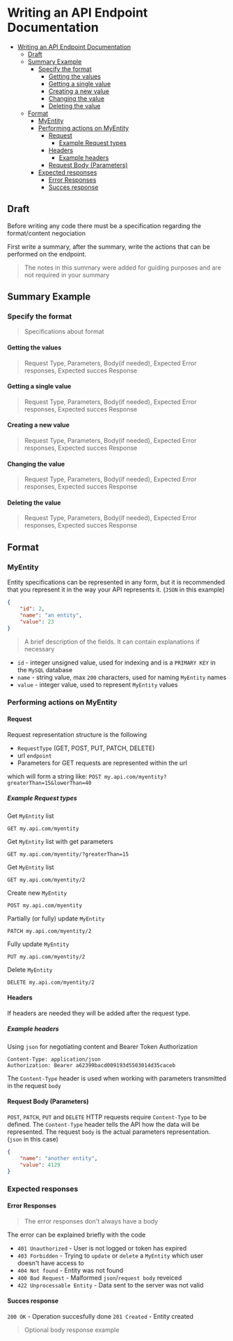 # Writing an API Endpoint Documentation

- [Writing an API Endpoint Documentation](#writing-an-api-endpoint-documentation)
    - [Draft](#draft)
    - [Summary Example](#summary-example)
        - [Specify the format](#specify-the-format)
            - [Getting the values](#getting-the-values)
            - [Getting a single value](#getting-a-single-value)
            - [Creating a new value](#creating-a-new-value)
            - [Changing the value](#changing-the-value)
            - [Deleting the value](#deleting-the-value)
    - [Format](#format)
        - [MyEntity](#myentity)
        - [Performing actions on MyEntity](#performing-actions-on-myentity)
            - [Request](#request)
                - [Example Request types](#example-request-types)
            - [Headers](#headers)
                - [Example headers](#example-headers)
            - [Request Body (Parameters)](#request-body-parameters)
        - [Expected responses](#expected-responses)
            - [Error Responses](#error-responses)
            - [Succes response](#succes-response)

## Draft

Before writing any code there must be a specification regarding the format/content negociation

First write a summary, after the summary, write the actions that can be performed on the endpoint.

> The notes in this summary were added for guiding purposes and are not required in your summary

## Summary Example

### Specify the format

> Specifications about format

#### Getting the values

> Request Type, Parameters, Body(if needed), Expected Error responses, Expected succes Response

#### Getting a single value

> Request Type, Parameters, Body(if needed), Expected Error responses, Expected succes Response

#### Creating a new value

> Request Type, Parameters, Body(if needed), Expected Error responses, Expected succes Response

#### Changing the value

> Request Type, Parameters, Body(if needed), Expected Error responses, Expected succes Response

#### Deleting the value

> Request Type, Parameters, Body(if needed), Expected Error responses, Expected succes Response

## Format

### MyEntity

Entity specifications can be represented in any form, but it is recommended that you represent it in the way your API represents it. (`JSON` in this example)

```json
{
    "id": 2,
    "name": "an entity",
    "value": 23
}
```

> A brief description of the fields. It can contain explanations if necessary

- `id` - integer unsigned value,  used for indexing and is a `PRIMARY KEY` in the `MySQL` database
- `name` - string value, max `200` characters, used for naming `MyEntity` names
- `value` - integer value, used to represent `MyEntity` values

### Performing actions on MyEntity

#### Request

Request representation structure is the following

- `RequestType` (GET, POST, PUT, PATCH, DELETE)
- url `endpoint`
- Parameters for GET requests are represented within the url

which will form a string like: `POST my.api.com/myentity?greaterThan=15&lowerThan=40`

##### Example Request types

Get `MyEntity` list

```http
GET my.api.com/myentity
```

Get `MyEntity` list with get parameters

```http
GET my.api.com/myentity/?greaterThan=15
```

Get `MyEntity` list

```http
GET my.api.com/myentity/2
```

Create new `MyEntity`

```http
POST my.api.com/myentity
```

Partially (or fully) update `MyEntity`

```http
PATCH my.api.com/myentity/2
```

Fully update `MyEntity`

```http
PUT my.api.com/myentity/2
```

Delete `MyEntity`

```http
DELETE my.api.com/myentity/2
```

#### Headers

If headers are needed they will be added after the request type.

##### Example headers

Using `json` for negotiating content and Bearer Token Authorization

```http
Content-Type: application/json
Authorization: Bearer a62399bacd009193d5503014d35caceb
```

The `Content-Type` header is used when working with parameters transmitted in the request `body`

#### Request Body (Parameters)

`POST`, `PATCH`, `PUT` and `DELETE` HTTP requests require `Content-Type` to be defined.
The `Content-Type` header tells the API how the data will be represented.
The request `body` is the actual parameters representation. (`json` in this case)

```json
{
    "name": "another entity",
    "value": 4129
}
```

### Expected responses

#### Error Responses

> The error responses don't always have a body

 The error can be explained briefly with the code

- `401 Unauthorized` - User is not logged or token has expired
- `403 Forbidden` - Trying to `update` or `delete` a `MyEntity` which user doesn't have access to
- `404 Not found` - Entity was not found
- `400 Bad Request` - Malformed `json`/`request body` reveiced
- `422 Unprocessable Entity` - Data sent to the server was not valid

#### Succes response

`200 OK` - Operation succesfully done
`201 Created` - Entity created

> Optional body response example
